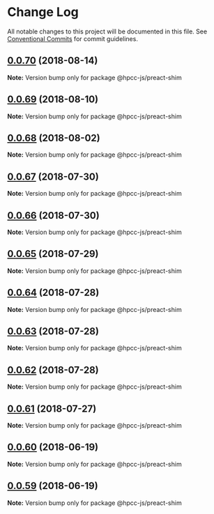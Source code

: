 # Change Log

All notable changes to this project will be documented in this file.
See [Conventional Commits](https://conventionalcommits.org) for commit guidelines.

<a name="0.0.70"></a>
## [0.0.70](https://github.com/hpcc-systems/Visualization/compare/@hpcc-js/preact-shim@0.0.69...@hpcc-js/preact-shim@0.0.70) (2018-08-14)




**Note:** Version bump only for package @hpcc-js/preact-shim

<a name="0.0.69"></a>
## [0.0.69](https://github.com/hpcc-systems/Visualization/compare/@hpcc-js/preact-shim@0.0.68...@hpcc-js/preact-shim@0.0.69) (2018-08-10)




**Note:** Version bump only for package @hpcc-js/preact-shim

<a name="0.0.68"></a>
## [0.0.68](https://github.com/hpcc-systems/Visualization/compare/@hpcc-js/preact-shim@0.0.67...@hpcc-js/preact-shim@0.0.68) (2018-08-02)




**Note:** Version bump only for package @hpcc-js/preact-shim

<a name="0.0.67"></a>
## [0.0.67](https://github.com/hpcc-systems/Visualization/compare/@hpcc-js/preact-shim@0.0.66...@hpcc-js/preact-shim@0.0.67) (2018-07-30)




**Note:** Version bump only for package @hpcc-js/preact-shim

<a name="0.0.66"></a>
## [0.0.66](https://github.com/hpcc-systems/Visualization/compare/@hpcc-js/preact-shim@0.0.65...@hpcc-js/preact-shim@0.0.66) (2018-07-30)




**Note:** Version bump only for package @hpcc-js/preact-shim

<a name="0.0.65"></a>
## [0.0.65](https://github.com/hpcc-systems/Visualization/compare/@hpcc-js/preact-shim@0.0.64...@hpcc-js/preact-shim@0.0.65) (2018-07-29)




**Note:** Version bump only for package @hpcc-js/preact-shim

<a name="0.0.64"></a>
## [0.0.64](https://github.com/hpcc-systems/Visualization/compare/@hpcc-js/preact-shim@0.0.63...@hpcc-js/preact-shim@0.0.64) (2018-07-28)




**Note:** Version bump only for package @hpcc-js/preact-shim

<a name="0.0.63"></a>
## [0.0.63](https://github.com/hpcc-systems/Visualization/compare/@hpcc-js/preact-shim@0.0.62...@hpcc-js/preact-shim@0.0.63) (2018-07-28)




**Note:** Version bump only for package @hpcc-js/preact-shim

<a name="0.0.62"></a>
## [0.0.62](https://github.com/hpcc-systems/Visualization/compare/@hpcc-js/preact-shim@0.0.61...@hpcc-js/preact-shim@0.0.62) (2018-07-28)




**Note:** Version bump only for package @hpcc-js/preact-shim

<a name="0.0.61"></a>
## [0.0.61](https://github.com/hpcc-systems/Visualization/compare/@hpcc-js/preact-shim@0.0.60...@hpcc-js/preact-shim@0.0.61) (2018-07-27)




**Note:** Version bump only for package @hpcc-js/preact-shim

<a name="0.0.60"></a>
## [0.0.60](https://github.com/hpcc-systems/Visualization/compare/@hpcc-js/preact-shim@0.0.59...@hpcc-js/preact-shim@0.0.60) (2018-06-19)




**Note:** Version bump only for package @hpcc-js/preact-shim

<a name="0.0.59"></a>
## [0.0.59](https://github.com/hpcc-systems/Visualization/compare/@hpcc-js/preact-shim@0.0.58...@hpcc-js/preact-shim@0.0.59) (2018-06-19)




**Note:** Version bump only for package @hpcc-js/preact-shim

